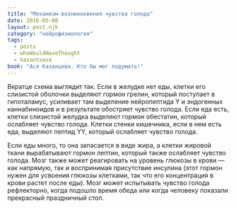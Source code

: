 ```yaml
---
title: "Механизм возникновения чувства голода"
date: 2016-05-08
layout: post.njk
category: "нейрофизиология"
tags:
  - posts
  - whoWouldHaveThought
  - kazantseva
book: "Ася Казанцева. Кто бы мог подумать!"
---
```


Вкратце схема выглядит так. Если в желудке нет еды, клетки его слизистой оболочки выделяют гормон грелин, который поступает в гипоталамус, усиливает там выделение нейропептида Y и эндогенных каннабиноидов и в результате обостряет чувство голода. Если еда есть, клетки слизистой желудка выделяют гормон обестатин, который ослабляет чувство голода. Клетки стенки кишечника, если в нем есть еда, выделяют пептид YY, который ослабляет чувство голода.

Если еды много, то она запасается в виде жира, а клетки жировой ткани вырабатывают гормон лептин, который также ослабляет чувство голода. Мозг также может реагировать на уровень глюкозы в крови — как напрямую, так и воспринимая присутствие инсулина (этот гормон нужен для усвоения глюкозы клетками, так что его концентрация в крови растет после еды). Мозг может испытывать чувство голода рефлекторно, когда подошло время обеда или когда человеку показали прекрасный праздничный стол.
